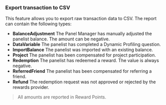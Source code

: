 ### Export transaction to CSV

This feature allows you to export raw transaction data to CSV. The report can contain the following types:

- **BalanceAdjustment** The Panel Manager has manually adjusted the panelist balance. The amount can be negative.
- **DataVariable** The panelist has completed a Dynamic Profiling question.
- **ImportBalance** The panelist was imported with an existing balance.
- **Project** The panelist has been compensated for project participation.
- **Redemption** The panelist has redeemed a reward. The value is always negative.
- **ReferredFriend** The panelist has been compensated for referring a friend.
- **Refund** The redemption request was not approved or rejected by the rewards provider.

> All amounts are reported in Reward Points.

